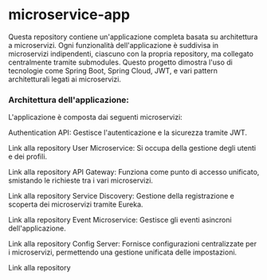 # microservice-app
Questa repository contiene un'applicazione completa basata su architettura a microservizi. Ogni funzionalità dell'applicazione è suddivisa in microservizi indipendenti, ciascuno con la propria repository, ma collegato centralmente tramite submodules. Questo progetto dimostra l'uso di tecnologie come Spring Boot, Spring Cloud, JWT, e vari pattern architetturali legati ai microservizi.

### Architettura dell'applicazione:
L'applicazione è composta dai seguenti microservizi:

Authentication API: Gestisce l'autenticazione e la sicurezza tramite JWT.

Link alla repository
User Microservice: Si occupa della gestione degli utenti e dei profili.

Link alla repository
API Gateway: Funziona come punto di accesso unificato, smistando le richieste tra i vari microservizi.

Link alla repository
Service Discovery: Gestione della registrazione e scoperta dei microservizi tramite Eureka.

Link alla repository
Event Microservice: Gestisce gli eventi asincroni dell'applicazione.

Link alla repository
Config Server: Fornisce configurazioni centralizzate per i microservizi, permettendo una gestione unificata delle impostazioni.

Link alla repository
